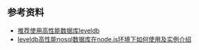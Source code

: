 
## 参考资料
* [推荐使用高性能数据库leveldb](https://cnodejs.org/topic/56fb48588a612c5559d16a13)
* [leveldb高性能nosql数据库在node.js环境下如何使用及实例介绍](https://cnodejs.org/topic/548fe4f04823a0234c9e16e4)